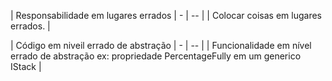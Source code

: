 | Responsabilidade em lugares errados | -
| -- |
| Colocar coisas em lugares errados. |

| Código em niveil errado de abstração | -
| -- |
| Funcionalidade em nível errado de abstração ex: propriedade PercentageFully em um generico IStack <T> |